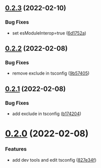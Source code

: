 ## [0.2.3](https://github.com/releaseband/typescript-config/compare/v0.2.2...v0.2.3) (2022-02-10)


### Bug Fixes

* set esModuleInterop=true ([6d1752a](https://github.com/releaseband/typescript-config/commit/6d1752a4a0e2d3a50158b6dce63a57616df28e42))

## [0.2.2](https://github.com/releaseband/typescript-config/compare/v0.2.1...v0.2.2) (2022-02-08)


### Bug Fixes

* remove exclude in tsconfig ([9b57405](https://github.com/releaseband/typescript-config/commit/9b57405f8cebbb1dfcca27ef06817278d0df728a))

## [0.2.1](https://github.com/releaseband/typescript-config/compare/v0.2.0...v0.2.1) (2022-02-08)


### Bug Fixes

* add exclude in tsconfig ([b174204](https://github.com/releaseband/typescript-config/commit/b17420487a94c731ca77e7150be3c783a37c55a7))

# [0.2.0](https://github.com/releaseband/typescript-config/compare/v0.1.2...v0.2.0) (2022-02-08)


### Features

* add dev tools and edit tsconfig ([827e34f](https://github.com/releaseband/typescript-config/commit/827e34f570cac6c1a3f5392d36558bc8c39ef09f))
